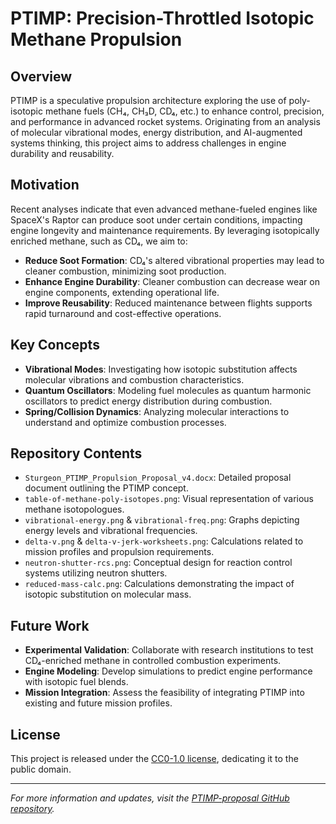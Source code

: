 # PTIMP: Precision-Throttled Isotopic Methane Propulsion

## Overview

PTIMP is a speculative propulsion architecture exploring the use of poly-isotopic methane fuels (CH₄, CH₃D, CD₄, etc.) to enhance control, precision, and performance in advanced rocket systems. Originating from an analysis of molecular vibrational modes, energy distribution, and AI-augmented systems thinking, this project aims to address challenges in engine durability and reusability.

## Motivation

Recent analyses indicate that even advanced methane-fueled engines like SpaceX's Raptor can produce soot under certain conditions, impacting engine longevity and maintenance requirements. By leveraging isotopically enriched methane, such as CD₄, we aim to:

- **Reduce Soot Formation**: CD₄'s altered vibrational properties may lead to cleaner combustion, minimizing soot production.
- **Enhance Engine Durability**: Cleaner combustion can decrease wear on engine components, extending operational life.
- **Improve Reusability**: Reduced maintenance between flights supports rapid turnaround and cost-effective operations.

## Key Concepts

- **Vibrational Modes**: Investigating how isotopic substitution affects molecular vibrations and combustion characteristics.
- **Quantum Oscillators**: Modeling fuel molecules as quantum harmonic oscillators to predict energy distribution during combustion.
- **Spring/Collision Dynamics**: Analyzing molecular interactions to understand and optimize combustion processes.

## Repository Contents

- `Sturgeon_PTIMP_Propulsion_Proposal_v4.docx`: Detailed proposal document outlining the PTIMP concept.
- `table-of-methane-poly-isotopes.png`: Visual representation of various methane isotopologues.
- `vibrational-energy.png` & `vibrational-freq.png`: Graphs depicting energy levels and vibrational frequencies.
- `delta-v.png` & `delta-v-jerk-worksheets.png`: Calculations related to mission profiles and propulsion requirements.
- `neutron-shutter-rcs.png`: Conceptual design for reaction control systems utilizing neutron shutters.
- `reduced-mass-calc.png`: Calculations demonstrating the impact of isotopic substitution on molecular mass.

## Future Work

- **Experimental Validation**: Collaborate with research institutions to test CD₄-enriched methane in controlled combustion experiments.
- **Engine Modeling**: Develop simulations to predict engine performance with isotopic fuel blends.
- **Mission Integration**: Assess the feasibility of integrating PTIMP into existing and future mission profiles.

## License

This project is released under the [CC0-1.0 license](LICENSE), dedicating it to the public domain.

---

*For more information and updates, visit the [PTIMP-proposal GitHub repository](https://github.com/attosecondjerk/PTIMP-proposal).*
